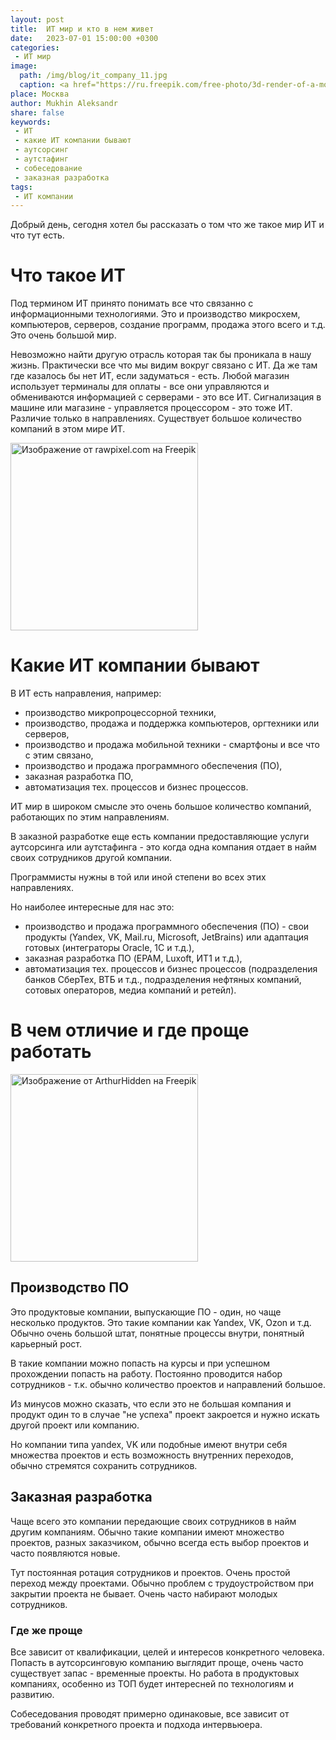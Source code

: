 ```yaml
---
layout: post
title:  ИТ мир и кто в нем живет
date:   2023-07-01 15:00:00 +0300
categories: 
 - ИТ мир
image: 
  path: /img/blog/it_company_11.jpg
  caption: <a href="https://ru.freepik.com/free-photo/3d-render-of-a-modern-network-communications-science-background-with-plexus-design_10776275.htm#page=3&query=%D0%98%D0%A2&position=6&from_view=search&track=sph">Изображение от kjpargeter на Freepik</a>
place: Москва
author: Mukhin Aleksandr
share: false
keywords:
 - ИТ
 - какие ИТ компании бывают
 - аутсорсинг
 - аутстафинг
 - собеседование
 - заказная разработка
tags: 
 - ИТ компании
---
```


Добрый день, сегодня хотел бы рассказать о том что же такое мир ИТ и что тут есть. 

# Что такое ИТ

Под термином ИТ принято понимать все что связанно с информационными технологиями. Это и производство микросхем, компьютеров, серверов, создание программ, продажа этого всего и т.д. Это очень большой мир. 

Невозможно найти другую отрасль которая так бы проникала в нашу жизнь. Практически  все что мы видим вокруг связано с ИТ. Да же там где казалось бы нет ИТ, если задуматься - есть. Любой магазин использует терминалы для оплаты - все они управляются и обмениваются информацией с серверами - это все ИТ. Сигнализация в машине или магазине - управляется процессором - это тоже ИТ. Различие только в направлениях. Существует большое количество компаний в этом мире ИТ.
<!--more-->

<div class="image_copyright">
    <a href="https://ru.freepik.com/free-photo/cloud-storage-banner-background_16016448.htm#page=2&query=%D0%BF%D1%80%D0%BE%D0%B3%D1%80%D0%B0%D0%BC%D0%BC%D0%B8%D1%80%D0%BE%D0%B2%D0%B0%D0%BD%D0%B8%D0%B5&position=34&from_view=search&track=sph">
        <img src="{{ site.baseurl }}/img/blog/it_company_21.jpg" alt="Изображение от rawpixel.com на Freepik" height="300">
    </a> 
</div>

# Какие ИТ компании бывают

В ИТ есть направления, например:
- производство микропроцессорной техники, 
- производство, продажа и поддержка компьютеров, оргтехники или серверов,
- производство и продажа мобильной техники - смартфоны и все что с этим связано,
- производство и продажа программного обеспечения (ПО),
- заказная разработка ПО,
- автоматизация тех. процессов и бизнес процессов.

ИТ мир в широком смысле это очень большое количество компаний, работающих по этим направлениям. 

В заказной разработке еще есть компании предоставляющие услуги аутсорсинга или аутстафинга - это когда одна компания отдает в найм своих сотрудников другой компании.

Программисты нужны в той или иной степени во всех этих направлениях.

Но наиболее интересные для нас это:
- производство и продажа программного обеспечения (ПО) - свои продукты (Yandex, VK, Mail.ru, Microsoft, JetBrains) или адаптация готовых (интеграторы Oracle, 1C и т.д.),
- заказная разработка ПО (EPAM, Luxoft, ИТ1 и т.д.),
- автоматизация тех. процессов и бизнес процессов (подразделения банков СберТех, ВТБ и т.д., подразделения нефтяных компаний, сотовых операторов, медиа компаний и ретейл).

# В чем отличие и где проще работать
<div class="image_copyright">
    <a href="https://ru.freepik.com/free-photo/group-of-young-business-people-working-in-the-office_7621156.htm#page=2&query=%D0%BF%D1%80%D0%BE%D0%B3%D1%80%D0%B0%D0%BC%D0%BC%D0%B8%D1%80%D0%BE%D0%B2%D0%B0%D0%BD%D0%B8%D0%B5&position=41&from_view=search&track=sph">
        <img src="{{ site.baseurl }}/img/blog/it_company_31.jpg" alt="Изображение от ArthurHidden на Freepik" height="300">
    </a>
</div>

## Производство ПО

Это продуктовые компании, выпускающие ПО - один, но чаще несколько продуктов. Это такие компании как Yandex, VK, Ozon и т.д. Обычно очень большой штат, понятные процессы внутри, понятный карьерный рост. 

В такие компании можно попасть на курсы и при успешном прохождении попасть на работу. Постоянно проводится набор сотрудников - т.к. обычно количество проектов и направлений большое. 

Из минусов можно сказать, что если это не большая компания и продукт один то в случае "не успеха" проект закроется и нужно искать другой проект или компанию. 

Но компании типа yandex, VK или подобные имеют внутри себя множества проектов и есть возможность внутренних переходов, обычно стремятся сохранить сотрудников.

## Заказная разработка

Чаще всего это компании передающие своих сотрудников в найм другим компаниям. 
Обычно такие компании имеют множество проектов, разных заказчиком, обычно всегда есть выбор проектов и часто появляются новые. 

Тут постоянная ротация сотрудников и проектов. Очень простой переход между проектами. Обычно проблем с трудоустройством при закрытии проекта не бывает. Очень часто набирают молодых сотрудников.

### Где же проще

Все зависит от квалификации, целей и интересов конкретного человека. Попасть в аутсорсинговую компанию выглядит проще, очень часто существует запас - временные проекты. Но работа в продуктовых компаниях, особенно из ТОП будет интересней по технологиям и развитию.

Собеседования проводят примерно одинаковые, все зависит от требований конкретного проекта и подхода интервьюера.